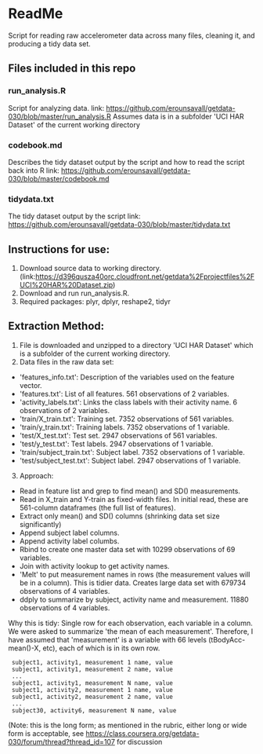 # ReadMe
Script for reading raw accelerometer data across many files, cleaning it, and producing a tidy data set. 

## Files included in this repo 
### run_analysis.R
Script for analyzing data. 
link: https://github.com/erounsavall/getdata-030/blob/master/run_analysis.R
Assumes data is in a subfolder 'UCI HAR Dataset' of the current working directory 
                
### codebook.md
Describes the tidy dataset output by the script and how to read the script back into R
link: https://github.com/erounsavall/getdata-030/blob/master/codebook.md
                
### tidydata.txt
The tidy dataset output by the script
link: https://github.com/erounsavall/getdata-030/blob/master/tidydata.txt
                

## Instructions for use: 
  1. Download source data to working directory.
        (link:https://d396qusza40orc.cloudfront.net/getdata%2Fprojectfiles%2FUCI%20HAR%20Dataset.zip)
  2. Download and run run_analysis.R. 
  3. Required packages: plyr, dplyr, reshape2, tidyr

## Extraction Method: 
 1. File is downloaded and unzipped to a directory 'UCI HAR Dataset' which is a subfolder of the current working directory.
 2. Data files in the raw data set:
  * 'features_info.txt': Description of the variables used on the feature vector.
  * 'features.txt': List of all features. 561 observations of 2 variables. 
  * 'activity_labels.txt': Links the class labels with their activity name. 6 observations of 2 variables.
  * 'train/X_train.txt': Training set. 7352 observations of 561 variables.
  * 'train/y_train.txt': Training labels. 7352 observations of 1 variable.
  * 'test/X_test.txt': Test set. 2947 observations of 561 variables.
  * 'test/y_test.txt': Test labels. 2947 observations of 1 variable.
  * 'train/subject_train.txt': Subject label. 7352 observations of 1 variable. 
  * 'test/subject_test.txt': Subject label. 2947 observations of 1 variable.
 3. Approach:
  * Read in feature list and grep to find mean() and SD() measurements.
  * Read in X_train and Y-train as fixed-width files. In initial read, these are 561-column dataframes (the full list of features).
  * Extract only mean() and SD() columns (shrinking data set size significantly)
  * Append subject label columns. 
  * Append activity label columbs.
  * Rbind to create one master data set with 10299 observations of 69 variables.
  * Join with activity lookup to get activity names.
  * 'Melt' to put measurement names in rows (the measurement values will be in a column). This is tidier data.
  Creates large data set with 679734 observations of 4 variables.
  * ddply to summarize by subject, activity name and measurement. 11880 observations of 4 variables. 

Why this is tidy: Single row for each observation, each variable in a column. We were asked to summarize 'the mean of each measurement'. Therefore, I have assumed that 'measurement' is a variable with 66 levels (tBodyAcc-mean()-X, etc), each of which is in its own row.  

```
 subject1, activity1, measurement 1 name, value
 subject1, activity1, measurement 2 name, value
 ...
 subject1, activity1, measurement N name, value
 subject1, activity2, measurement 1 name, value
 subject1, activity2, measurement 2 name, value
 ...
 subject30, activity6, measurement N name, value
```
(Note: this is the long form; as mentioned in the rubric, either long or wide form is acceptable, see https://class.coursera.org/getdata-030/forum/thread?thread_id=107 for discussion

                                                   
